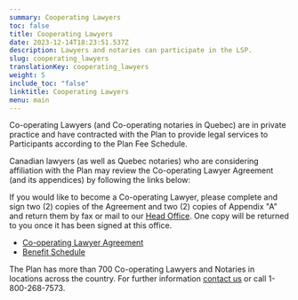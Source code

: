 ```yaml
---
summary: Cooperating Lawyers
toc: false
title: Cooperating Lawyers
date: 2023-12-14T18:23:51.537Z
description: Lawyers and notaries can participate in the LSP.
slug: cooperating_lawyers
translationKey: cooperating_lawyers
weight: 5
include_toc: "false"
linktitle: Cooperating Lawyers
menu: main
---
```

Co-operating Lawyers (and Co-operating notaries in Quebec) are in private practice and have contracted with the Plan to provide legal services to Participants according to the Plan Fee Schedule.  

Canadian lawyers (as well as Quebec notaries) who are considering affiliation with the Plan may review the Co-operating Lawyer Agreement (and its appendices) by following the links below:  

If you would like to become a Co-operating Lawyer, please complete and sign two (2) copies of the Agreement and two (2) copies of Appendix "A" and return them by fax or mail to our [Head Office](/post/about/#head-office). One copy will be returned to you once it has been signed at this office.  

* [Co-operating Lawyer Agreement](/img/2025-co-operating-lawyer-agreement.pdf)
* [Benefit Schedule](/img/2025_01-benefit-schedule-full.pdf)

The Plan has more than 700 Co-operating Lawyers and Notaries in locations across the country. For further information [contact us](/post/about/#contact-us) or call 1-800-268-7573.